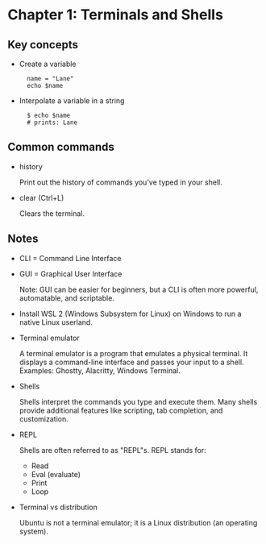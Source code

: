 # Chapter 1: Terminals and Shells

## Key concepts

- Create a variable

        name = "Lane"
        echo $name

- Interpolate a variable in a string

        $ echo $name
        # prints: Lane

## Common commands

- history

    Print out the history of commands you've typed in your shell.

- clear (Ctrl+L)

    Clears the terminal.

## Notes

- CLI = Command Line Interface
- GUI = Graphical User Interface

    Note: GUI can be easier for beginners, but a CLI is often more powerful, automatable, and scriptable.

- Install WSL 2 (Windows Subsystem for Linux) on Windows to run a native Linux userland.

- Terminal emulator

    A terminal emulator is a program that emulates a physical terminal. It displays a command-line interface and passes your input to a shell. Examples: Ghostty, Alacritty, Windows Terminal.

- Shells

    Shells interpret the commands you type and execute them. Many shells provide additional features like scripting, tab completion, and customization.

- REPL

    Shells are often referred to as "REPL"s. REPL stands for:

    - Read
    - Eval (evaluate)
    - Print
    - Loop

- Terminal vs distribution

    Ubuntu is not a terminal emulator; it is a Linux distribution (an operating system).